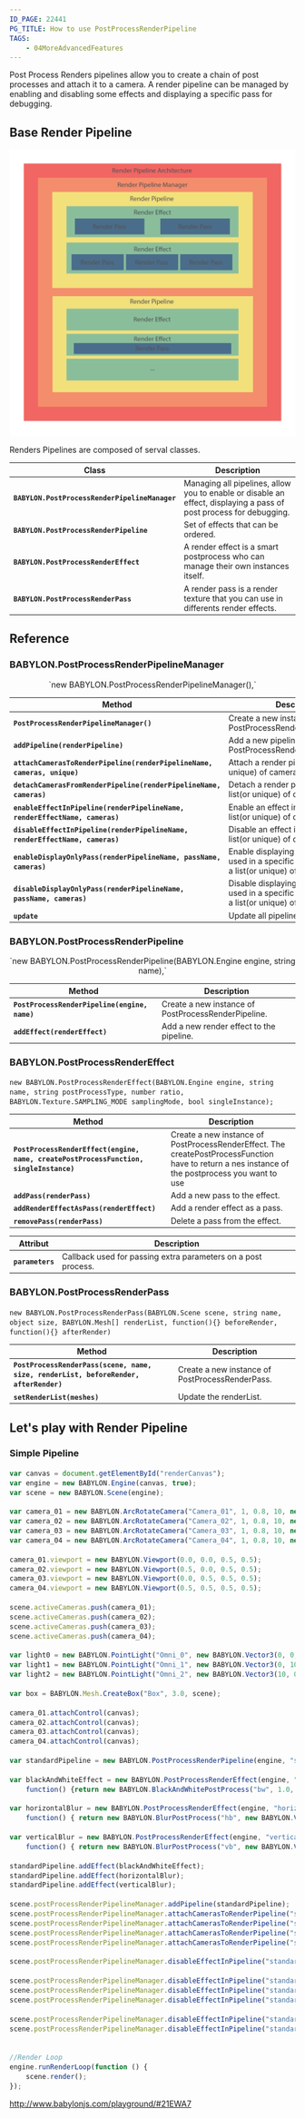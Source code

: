 ```yaml
---
ID_PAGE: 22441
PG_TITLE: How to use PostProcessRenderPipeline
TAGS:
    - 04MoreAdvancedFeatures
---
```

Post Process Renders pipelines allow you to create a chain of post processes and attach it to a camera.
A render pipeline can be managed by enabling and disabling some effects and displaying a specific pass for debugging.


## Base Render Pipeline

![](https://raw.githubusercontent.com/michael-korbas/Babylon.js/Docs/Docs/RenderPipeline/Resources/Architecture.png)

Renders Pipelines are composed of serval classes.

| Class | Description |
|--------|--------|
|**`BABYLON.PostProcessRenderPipelineManager`**| Managing all pipelines, allow you to enable or disable an effect, displaying a pass of post process for debugging.|
|**`BABYLON.PostProcessRenderPipeline`**|Set of effects that can be ordered.|
|**`BABYLON.PostProcessRenderEffect`**|A render effect is a smart postprocess who can manage their own instances itself.|
|**`BABYLON.PostProcessRenderPass`**|A render pass is a render texture that you can use in differents render effects.|

## Reference

### BABYLON.PostProcessRenderPipelineManager

<center>`new BABYLON.PostProcessRenderPipelineManager(),`</center> 




| Method | Description |
|--------|--------|
|**`PostProcessRenderPipelineManager()`**|Create a new instance of PostProcessRenderPipelineManager.|
|**`addPipeline(renderPipeline)`**|Add a new pipeline to an instance of PostProcessRenderPipelineManager.|
|**`attachCamerasToRenderPipeline(renderPipelineName, cameras, unique)`**|Attach a render pipeline to a list(or unique) of cameras|
|**`detachCamerasFromRenderPipeline(renderPipelineName, cameras)`**|Detach a render pipeline from a list(or unique) of cameras|
|**`enableEffectInPipeline(renderPipelineName, renderEffectName, cameras)`**|Enable an effect in a pipeline for a list(or unique) of cameras|
|**`disableEffectInPipeline(renderPipelineName, renderEffectName, cameras)`**|Disable an effect in a pipeline for a list(or unique) of cameras|
|**`enableDisplayOnlyPass(renderPipelineName, passName, cameras)`**|Enable displaying of a specific pass used in a specific render pipeline, for a list(or unique) of cameras|
|**`disableDisplayOnlyPass(renderPipelineName, passName, cameras)`**|Disable displaying of a specific pass used in a specific render pipeline, for a list(or unique) of cameras|
|**`update`**|Update all pipelines.|


### BABYLON.PostProcessRenderPipeline

<center>`new BABYLON.PostProcessRenderPipeline(BABYLON.Engine engine, string name),`</center> 



| Method | Description |
|--------|--------|
|**`PostProcessRenderPipeline(engine, name)`**|Create a new instance of PostProcessRenderPipeline.|
|**`addEffect(renderEffect)`**|Add a new render effect to the pipeline.|


### BABYLON.PostProcessRenderEffect

`new BABYLON.PostProcessRenderEffect(BABYLON.Engine engine, string name, string postProcessType, number ratio, BABYLON.Texture.SAMPLING_MODE samplingMode, bool singleInstance);`



| Method | Description |
|--------|--------|
|**`PostProcessRenderEffect(engine, name, createPostProcessFunction, singleInstance)`**|Create a new instance of PostProcessRenderEffect. The createPostProcessFunction have to return a nes instance of the postprocess you want to use|
|**`addPass(renderPass)`**|Add a new pass to the effect.|
|**`addRenderEffectAsPass(renderEffect)`**|Add a render effect as a pass.|
|**`removePass(renderPass)`**|Delete a pass from the effect.|



| Attribut | Description |
|--------|--------|
|**`parameters`**|Callback used for passing extra parameters on a post process.|

### BABYLON.PostProcessRenderPass

`new BABYLON.PostProcessRenderPass(BABYLON.Scene scene, string name, object size, BABYLON.Mesh[] renderList, function(){} beforeRender, function(){} afterRender)`



| Method | Description |
|--------|--------|
|**`PostProcessRenderPass(scene, name, size, renderList, beforeRender, afterRender)`**|Create a new instance of PostProcessRenderPass.|
|**`setRenderList(meshes)`**|Update the renderList.|


## Let's play with Render Pipeline

### Simple Pipeline

```javascript
var canvas = document.getElementById("renderCanvas");
var engine = new BABYLON.Engine(canvas, true);
var scene = new BABYLON.Scene(engine);

var camera_01 = new BABYLON.ArcRotateCamera("Camera_01", 1, 0.8, 10, new BABYLON.Vector3(0, 0, 0), scene);
var camera_02 = new BABYLON.ArcRotateCamera("Camera_02", 1, 0.8, 10, new BABYLON.Vector3(0, 0, 0), scene);
var camera_03 = new BABYLON.ArcRotateCamera("Camera_03", 1, 0.8, 10, new BABYLON.Vector3(0, 0, 0), scene);
var camera_04 = new BABYLON.ArcRotateCamera("Camera_04", 1, 0.8, 10, new BABYLON.Vector3(0, 0, 0), scene);

camera_01.viewport = new BABYLON.Viewport(0.0, 0.0, 0.5, 0.5);
camera_02.viewport = new BABYLON.Viewport(0.5, 0.0, 0.5, 0.5);
camera_03.viewport = new BABYLON.Viewport(0.0, 0.5, 0.5, 0.5);
camera_04.viewport = new BABYLON.Viewport(0.5, 0.5, 0.5, 0.5);

scene.activeCameras.push(camera_01);
scene.activeCameras.push(camera_02);
scene.activeCameras.push(camera_03);
scene.activeCameras.push(camera_04);

var light0 = new BABYLON.PointLight("Omni_0", new BABYLON.Vector3(0, 0, 10), scene);
var light1 = new BABYLON.PointLight("Omni_1", new BABYLON.Vector3(0, 10, 0), scene);
var light2 = new BABYLON.PointLight("Omni_2", new BABYLON.Vector3(10, 0, 0), scene);

var box = BABYLON.Mesh.CreateBox("Box", 3.0, scene);

camera_01.attachControl(canvas);
camera_02.attachControl(canvas);
camera_03.attachControl(canvas);
camera_04.attachControl(canvas);

var standardPipeline = new BABYLON.PostProcessRenderPipeline(engine, "standardPipeline");

var blackAndWhiteEffect = new BABYLON.PostProcessRenderEffect(engine, "blackAndWhiteEffect",
    function() {return new BABYLON.BlackAndWhitePostProcess("bw", 1.0, null, null, engine, true)});

var horizontalBlur = new BABYLON.PostProcessRenderEffect(engine, "horizontalBlurEffect",
    function() { return new BABYLON.BlurPostProcess("hb", new BABYLON.Vector2(1.0, 0), 10, 1.0, null, null, engine, true) });

var verticalBlur = new BABYLON.PostProcessRenderEffect(engine, "verticalBlurEffect",
    function() { return new BABYLON.BlurPostProcess("vb", new BABYLON.Vector2(0, 1.0), 10, 1.0, null, null, engine, true) });

standardPipeline.addEffect(blackAndWhiteEffect);
standardPipeline.addEffect(horizontalBlur);
standardPipeline.addEffect(verticalBlur);

scene.postProcessRenderPipelineManager.addPipeline(standardPipeline);
scene.postProcessRenderPipelineManager.attachCamerasToRenderPipeline("standardPipeline", camera_01);
scene.postProcessRenderPipelineManager.attachCamerasToRenderPipeline("standardPipeline", camera_02);
scene.postProcessRenderPipelineManager.attachCamerasToRenderPipeline("standardPipeline", camera_03);
scene.postProcessRenderPipelineManager.attachCamerasToRenderPipeline("standardPipeline", camera_04);

scene.postProcessRenderPipelineManager.disableEffectInPipeline("standardPipeline", "blackAndWhiteEffect", camera_01);

scene.postProcessRenderPipelineManager.disableEffectInPipeline("standardPipeline", "blackAndWhiteEffect", camera_02);
scene.postProcessRenderPipelineManager.disableEffectInPipeline("standardPipeline", "horizontalBlurEffect", camera_02);
scene.postProcessRenderPipelineManager.disableEffectInPipeline("standardPipeline", "verticalBlurEffect", camera_02);

scene.postProcessRenderPipelineManager.disableEffectInPipeline("standardPipeline", "horizontalBlurEffect", camera_03);
scene.postProcessRenderPipelineManager.disableEffectInPipeline("standardPipeline", "verticalBlurEffect", camera_03);


//Render Loop
engine.runRenderLoop(function () {
    scene.render();
});
```

http://www.babylonjs.com/playground/#21EWA7